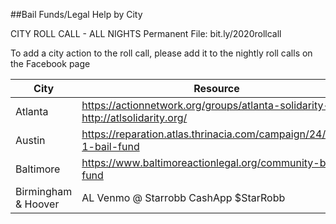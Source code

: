 ##Bail Funds/Legal Help by City

CITY ROLL CALL - ALL NIGHTS Permanent File: bit.ly/2020rollcall

To add a city action to the roll call, please add it to the nightly roll calls on the Facebook page 

|City                                                  |Resource|
|----------------------------------------------------------|----------------------------------------------------------------------------------|
|Atlanta                                                   |https://actionnetwork.org/groups/atlanta-solidarity-fund http://atlsolidarity.org/|
|Austin                                                    | https://reparation.atlas.thrinacia.com/campaign/24/400-1-bail-fund               |
|Baltimore                                                 | https://www.baltimoreactionlegal.org/community-bail-fund                         |
|Birmingham & Hoover                                       | AL Venmo @ Starrobb CashApp $StarRobb                                            |
